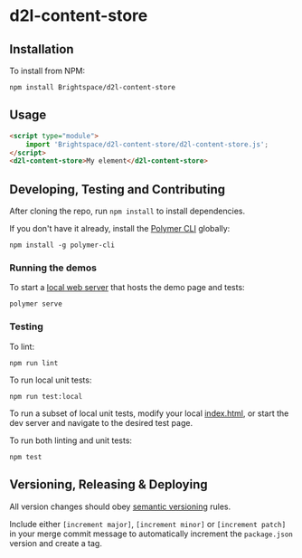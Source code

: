 # d2l-content-store

## Installation

To install from NPM:

```shell
npm install Brightspace/d2l-content-store
```

## Usage

```html
<script type="module">
    import 'Brightspace/d2l-content-store/d2l-content-store.js';
</script>
<d2l-content-store>My element</d2l-content-store>
```

## Developing, Testing and Contributing

After cloning the repo, run `npm install` to install dependencies.

If you don't have it already, install the [Polymer CLI](https://www.polymer-project.org/3.0/docs/tools/polymer-cli) globally:

```shell
npm install -g polymer-cli
```

### Running the demos

To start a [local web server](https://www.polymer-project.org/3.0/docs/tools/polymer-cli-commands#serve) that hosts the demo page and tests:

```shell
polymer serve
```

### Testing

To lint:

```shell
npm run lint
```

To run local unit tests:

```shell
npm run test:local
```

To run a subset of local unit tests, modify your local [index.html](https://github.com/Brightspace/d2l-content-store/blob/master/test/index.html), or start the dev server and navigate to the desired test page.

To run both linting and unit tests:

```shell
npm test
```

## Versioning, Releasing & Deploying

All version changes should obey [semantic versioning](https://semver.org/) rules.

Include either `[increment major]`, `[increment minor]` or `[increment patch]` in your merge commit message to automatically increment the `package.json` version and create a tag.
